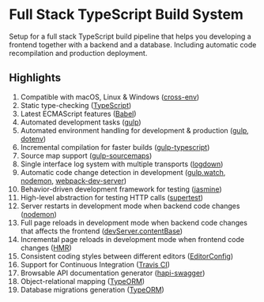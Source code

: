 # Full Stack TypeScript Build System

Setup for a full stack TypeScript build pipeline that helps you developing a frontend together with a backend and a database. Including automatic code recompilation and production deployment.

## Highlights
1. Compatible with macOS, Linux & Windows ([cross-env][13])
1. Static type-checking ([TypeScript][1])
1. Latest ECMAScript features ([Babel][16])
1. Automated development tasks ([gulp][2])
1. Automated environment handling for development & production ([gulp][2], [dotenv][3])
1. Incremental compilation for faster builds ([gulp-typescript][4])
1. Source map support ([gulp-sourcemaps](https://github.com/gulp-sourcemaps/gulp-sourcemaps))
1. Single interface log system with multiple transports ([logdown][5])
1. Automatic code change detection in development ([gulp.watch][6], [nodemon][7], [webpack-dev-server][8])
1. Behavior-driven development framework for testing ([jasmine][9])
1. High-level abstraction for testing HTTP calls ([supertest][10])
1. Server restarts in development mode when backend code changes ([nodemon][7])
1. Full page reloads in development mode when backend code changes that affects the frontend ([devServer.contentBase][11])
1. Incremental page reloads in development mode when frontend code changes ([HMR][12])
1. Consistent coding styles between different editors ([EditorConfig](https://editorconfig.org/))
1. Support for Continuous Integration ([Travis CI][15])
1. Browsable API documentation generator ([hapi-swagger][17])
1. Object-relational mapping ([TypeORM](18))
1. Database migrations generation ([TypeORM](18))

[1]: https://www.typescriptlang.org/
[2]: https://gulpjs.com/
[3]: https://github.com/motdotla/dotenv
[4]: https://github.com/ivogabe/gulp-typescript
[5]: https://github.com/caiogondim/logdown.js
[6]: https://gulpjs.com/docs/en/api/watch
[7]: https://nodemon.io/
[8]: https://github.com/webpack/webpack-dev-server
[9]: https://jasmine.github.io/
[10]: https://github.com/visionmedia/supertest
[11]: https://webpack.js.org/configuration/dev-server/#devserver-contentbase
[12]: https://webpack.js.org/concepts/hot-module-replacement/
[13]: https://github.com/kentcdodds/cross-env
[14]: https://editorconfig.org/
[15]: https://travis-ci.org/
[16]: https://babeljs.io/
[17]: https://github.com/glennjones/hapi-swagger
[18]: http://typeorm.io/
